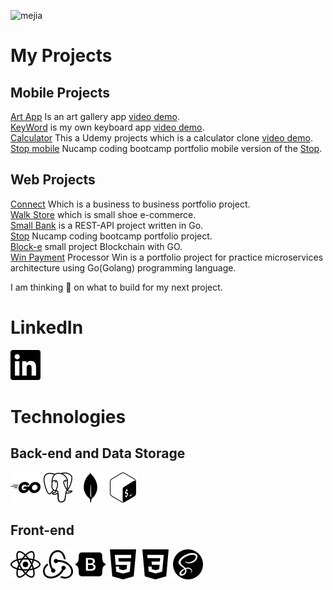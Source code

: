 ![mejia](https://user-images.githubusercontent.com/51460153/168461869-4815c5db-e344-4c69-afed-91c45d43cd82.png)

<!-- ## My Portfolio link to repo
[Reynaldo Mejia](https://github.com/redmejia/redmejia.github.io) My portfolio see my work. -->


# My Projects
## Mobile Projects
[Art App](https://github.com/redmejia/art-app) Is an art gallery app [video demo](https://drive.google.com/file/d/1aHMSDldTqQRM_sOxS856eDhJVm1wD34c/view?usp=sharing).\
[KeyWord](https://github.com/redmejia/key-word) is my own keyboard app [video demo](https://drive.google.com/file/d/19c3_VQ-orZX8seqR4W1r3HQuz7hKzTIm/view?usp=sharing).\
[Calculator](https://github.com/redmejia/calculator) This a Udemy projects which is a calculator clone [video demo](https://drive.google.com/file/d/1kex3Xqj7XwUPiigEi_WTeDM-sWyDxvqP/view?usp=sharing).\
[Stop mobile](https://github.com/redmejia/stop-native-app) Nucamp coding bootcamp portfolio mobile version of the [Stop](https://github.com/redmejia/stop).

## Web Projects
[Connect](https://github.com/redmejia/connect) Which is a business to business portfolio project.\
[Walk Store](https://github.com/redmejia/walk) which is small shoe e-commerce.\
[Small Bank](https://github.com/redmejia/sm-bank) is a REST-API project written in Go.\
[Stop](https://github.com/redmejia/stop) Nucamp coding bootcamp portfolio project.\
[Block-e](https://github.com/redmejia/block-e) small project Blockchain with GO.\
[Win Payment](https://github.com/redmejia/win) Processor
Win is a portfolio project for practice microservices architecture using Go(Golang) programming language.


<!-- # I’m currently working on -->
<!-- ## Send
### [Send](https://github.com/redmejia/send) is a mobile app for send and recive money. 
### [Send Services](https://github.com/redmejia/send-services) Microservices for Send mobile app.
## Technologies I use for Send 
  - React Native 
  - Go (Golang)
  - Docker -->

I am thinking 🤔 on what to build for my next project.


# LinkedIn
<div>
  <a href="https://www.linkedin.com/in/reynaldomejia/"> 
    <img alt="in" width="48px" src="assets/img/svg/linkedin.svg" />
  </a>
</div>

#  Technologies
## Back-end and Data Storage
<div style="display: inline_blok" >
  <img  alt="go" width="48px" src="assets/img/svg/go.svg" /> 
  <img  alt="psql" width="48px" src="assets/img/svg/postgresql.svg" /> 
  <img  alt="mgdb" width="48px" src="assets/img/svg/mongodb.svg" /> 
  <img alt="bash" width="48px" src="assets/img/svg/gnubash.svg" /> 
</div>

## Front-end
<div style="display: inline_blok" >
  <img  alt="react" width="48px" src="assets/img/svg/react.svg" />
  <img  alt="redux" width="48px" src="assets/img/svg/redux.svg" /> 
  <img  alt="bootstrap" width="48px" src="assets/img/svg/bootstrap.svg" /> 
  <img  alt="html" width="48px" src="assets/img/svg/html5.svg" /> 
  <img  alt="css" width="48px" src="assets/img/svg/css3.svg" /> 
  <img  alt="sass" width="48px" src="assets/img/svg/sass.svg" /> 
</div>

<!--
**redmejia/redmejia** is a ✨ _special_ ✨ repository because its `README.md` (this file) appears on your GitHub profile.

Here are some ideas to get you started:

- 🔭 👋 I’m currently working on ...
-🌱 I’m currently learning ... 
- 👯 I’m looking to collaborate on ...
- 🤔 I’m looking for help with ...
- 💬 Ask me about ...
- 📫 How to reach me: ...
- 😄 Pronouns: ...
- ⚡ Fun fact: ...
-->
